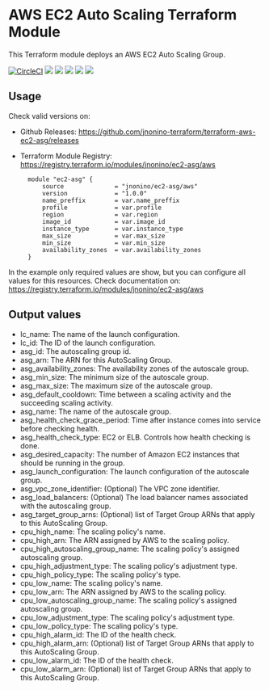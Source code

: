 # AWS EC2 Auto Scaling Terraform Module #

This Terraform module deploys an AWS EC2 Auto Scaling Group.

[![CircleCI](https://circleci.com/gh/jnonino-terraform/terraform-aws-ec2-asg.svg?style=svg)](https://circleci.com/gh/jnonino/terraform-aws-ec2-asg)
[![](https://img.shields.io/github/license/jnonino-terraform/terraform-aws-ec2-asg)](https://github.com/jnonino-terraform/terraform-aws-ec2-asg)
[![](https://img.shields.io/github/issues/jnonino-terraform/terraform-aws-ec2-asg)](https://github.com/jnonino-terraform/terraform-aws-ec2-asg)
[![](https://img.shields.io/github/issues-closed/jnonino-terraform/terraform-aws-ec2-asg)](https://github.com/jnonino-terraform/terraform-aws-ec2-asg)
[![](https://img.shields.io/github/languages/code-size/jnonino-terraform/terraform-aws-ec2-asg)](https://github.com/jnonino-terraformterraform-aws-ec2-asg)
[![](https://img.shields.io/github/repo-size/jnonino-terraform/terraform-aws-ec2-asg)](https://github.com/jnonino-terraform/terraform-aws-ec2-asg)

## Usage

Check valid versions on:
* Github Releases: <https://github.com/jnonino-terraform/terraform-aws-ec2-asg/releases>
* Terraform Module Registry: <https://registry.terraform.io/modules/jnonino/ec2-asg/aws>

        module "ec2-asg" { 
            source              = "jnonino/ec2-asg/aws"
            version             = "1.0.0"
            name_preffix        = var.name_preffix
            profile             = var.profile
            region              = var.region
            image_id            = var.image_id
            instance_type       = var.instance_type
            max_size            = var.max_size
            min_size            = var.min_size
            availability_zones  = var.availability_zones
        }

In the example only required values are show, but you can configure all values for this resources. Check documentation on: <https://registry.terraform.io/modules/jnonino/ec2-asg/aws>

## Output values
* lc_name: The name of the launch configuration.
* lc_id: The ID of the launch configuration.
* asg_id: The autoscaling group id.
* asg_arn: The ARN for this AutoScaling Group.
* asg_availability_zones: The availability zones of the autoscale group.
* asg_min_size: The minimum size of the autoscale group.
* asg_max_size: The maximum size of the autoscale group.
* asg_default_cooldown: Time between a scaling activity and the succeeding scaling activity.
* asg_name: The name of the autoscale group.
* asg_health_check_grace_period: Time after instance comes into service before checking health.
* asg_health_check_type: EC2 or ELB. Controls how health checking is done.
* asg_desired_capacity: The number of Amazon EC2 instances that should be running in the group.
* asg_launch_configuration: The launch configuration of the autoscale group.
* asg_vpc_zone_identifier: (Optional) The VPC zone identifier.
* asg_load_balancers: (Optional) The load balancer names associated with the autoscaling group.
* asg_target_group_arns: (Optional) list of Target Group ARNs that apply to this AutoScaling Group.
* cpu_high_name: The scaling policy's name.
* cpu_high_arn: The ARN assigned by AWS to the scaling policy.
* cpu_high_autoscaling_group_name: The scaling policy's assigned autoscaling group.
* cpu_high_adjustment_type: The scaling policy's adjustment type.
* cpu_high_policy_type: The scaling policy's type.
* cpu_low_name: The scaling policy's name.
* cpu_low_arn: The ARN assigned by AWS to the scaling policy.
* cpu_low_autoscaling_group_name: The scaling policy's assigned autoscaling group.
* cpu_low_adjustment_type: The scaling policy's adjustment type.
* cpu_low_policy_type: The scaling policy's type.
* cpu_high_alarm_id: The ID of the health check.
* cpu_high_alarm_arn: (Optional) list of Target Group ARNs that apply to this AutoScaling Group.
* cpu_low_alarm_id: The ID of the health check.
* cpu_low_alarm_arn: (Optional) list of Target Group ARNs that apply to this AutoScaling Group.
